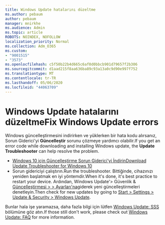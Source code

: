 ```yaml
---
title: Windows Update hatalarını düzeltme
ms.author: pebaum
author: pebaum
manager: mnirkhe
ms.audience: Admin
ms.topic: article
ROBOTS: NOINDEX, NOFOLLOW
localization_priority: Normal
ms.collection: Adm_O365
ms.custom:
- "9001515"
- "3573"
ms.openlocfilehash: c5f50b22b4d665c6af0d0bbcb901d79657f2b306
ms.sourcegitcommit: d1aad215f8aa636ba89c93a13a0c9d90e997f752
ms.translationtype: MT
ms.contentlocale: tr-TR
ms.lasthandoff: 05/06/2020
ms.locfileid: "44063709"
---
```

# <a name="fix-windows-update-errors"></a><span data-ttu-id="3a062-102">Windows Update hatalarını düzeltme</span><span class="sxs-lookup"><span data-stu-id="3a062-102">Fix Windows Update errors</span></span>

<span data-ttu-id="3a062-103">Windows güncelleştirmesini indirirken ve yüklerken bir hata kodu alırsanız, Sorun Giderici'yi **Güncelleştir** sorunu çözmeye yardımcı olabilir.</span><span class="sxs-lookup"><span data-stu-id="3a062-103">If you get an error code while downloading and installing Windows update, the **Update Troubleshooter** can help resolve the problem.</span></span>

- [<span data-ttu-id="3a062-104">Windows 10 için Güncelleştirme Sorun Giderici'yi İndirin</span><span class="sxs-lookup"><span data-stu-id="3a062-104">Download Update Troubleshooter for Windows 10</span></span>](https://support.microsoft.com/help/4027322/windows-update-troubleshooter)
- <span data-ttu-id="3a062-105">Sorun gidericiyi çalıştırın.</span><span class="sxs-lookup"><span data-stu-id="3a062-105">Run the troubleshooter.</span></span> <span data-ttu-id="3a062-106">Bittiğinde, cihazınızı yeniden başlatmak en iyi yöntemdir.</span><span class="sxs-lookup"><span data-stu-id="3a062-106">When it's done, it's best practice to restart your device.</span></span> <span data-ttu-id="3a062-107">Ardından, Windows Update'> Güvenlik & [Güncelleştirmesi > > Ayarları'na](ms-settings:windowsupdate)giderek yeni güncelleştirmeleri denetleyin.</span><span class="sxs-lookup"><span data-stu-id="3a062-107">Then check for new updates by going to [Start > Settings > Update & Security > Windows Update](ms-settings:windowsupdate).</span></span>

<span data-ttu-id="3a062-108">Bunlar hala işe yaramazsa, daha fazla bilgi için lütfen [Windows Update: SSS](https://support.microsoft.com/help/12373/windows-update-faq) bölümüne göz atın.</span><span class="sxs-lookup"><span data-stu-id="3a062-108">If those still don't work, please check out [Windows Update: FAQ](https://support.microsoft.com/help/12373/windows-update-faq) for more information.</span></span>
